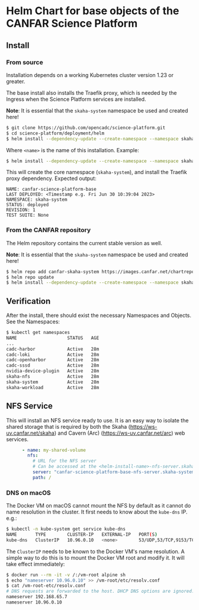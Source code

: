 # Helm Chart for base objects of the CANFAR Science Platform

## Install

### From source

Installation depends on a working Kubernetes cluster version 1.23 or greater.

The base install also installs the Traefik proxy, which is needed by the Ingress when the Science Platform services are installed.

**Note**: It is essential that the `skaha-system` namespace be used and created here!

```sh
$ git clone https://github.com/opencadc/science-platform.git
$ cd science-platform/deployment/helm
$ helm install --dependency-update --create-namespace --namespace skaha-system <name> ./base
```

Where `<name>` is the name of this installation.  Example:
```sh
$ helm install --dependency-update --create-namespace --namespace skaha-system canfar-science-platform-base ./base
```
This will create the core namespace (`skaha-system`), and install the Traefik proxy dependency.  Expected output:
```
NAME: canfar-science-platform-base
LAST DEPLOYED: <Timestamp e.g. Fri Jun 30 10:39:04 2023>
NAMESPACE: skaha-system
STATUS: deployed
REVISION: 1
TEST SUITE: None
```

### From the CANFAR repository

The Helm repository contains the current stable version as well.

**Note**: It is essential that the `skaha-system` namespace be used and created here!

```sh
$ helm repo add canfar-skaha-system https://images.canfar.net/chartrepo/skaha-system
$ helm repo update
$ helm install --dependency-update --create-namespace --namespace skaha-system canfar-science-platform-base canfar-skaha-system/base
```

## Verification

After the install, there should exist the necessary Namespaces and Objects.  See the Namespaces:

```sh
$ kubectl get namespaces
NAME                   STATUS   AGE
...
cadc-harbor            Active   28m
cadc-loki              Active   28m
cadc-openharbor        Active   28m
cadc-sssd              Active   28m
nvidia-device-plugin   Active   28m
skaha-nfs              Active   28m
skaha-system           Active   28m
skaha-workload         Active   28m
```

## NFS Service

This will install an NFS service ready to use.  It is an easy way to isolate the shared storage that is required by both the Skaha (https://ws-uv.canfar.net/skaha) and Cavern (Arc) (https://ws-uv.canfar.net/arc) web services.

```yaml
      - name: my-shared-volume
        nfs: 
          # URL for the NFS server
          # Can be accessed at the <helm-install-name>-nfs-server.skaha-system.svc.cluster.local hostname.
          server: "canfar-science-platform-base-nfs-server.skaha-system.svc.cluster.local" # Change this!
          path: /
```

### DNS on macOS

The Docker VM on macOS cannot mount the NFS by default as it cannot do name resolution in the cluster.  It first needs to know about the `kube-dns` IP.  e.g.:

```sh
$ kubectl -n kube-system get service kube-dns
NAME       TYPE        CLUSTER-IP   EXTERNAL-IP   PORT(S)                  AGE
kube-dns   ClusterIP   10.96.0.10   <none>        53/UDP,53/TCP,9153/TCP   4d23h
```

The `ClusterIP` needs to be known to the Docker VM's name resolution.  A simple way to do this is to mount the Docker VM root and modify it.  It will take effect immediately:

```sh
$ docker run --rm -it -v /:/vm-root alpine sh
$ echo "nameserver 10.96.0.10" >> /vm-root/etc/resolv.conf
$ cat /vm-root-etc/resolv.conf
# DNS requests are forwarded to the host. DHCP DNS options are ignored.
nameserver 192.168.65.7
nameserver 10.96.0.10
```
